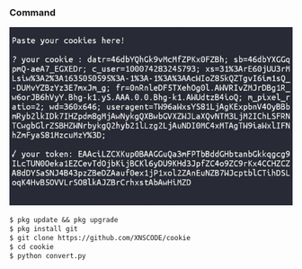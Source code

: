 ### Command
 <img src="https://github.com/XNSCODE/cookie/blob/main/image/file.jpg">

```
$ pkg update && pkg upgrade
$ pkg install git
$ git clone https://github.com/XNSCODE/cookie
$ cd cookie
$ python convert.py
```
